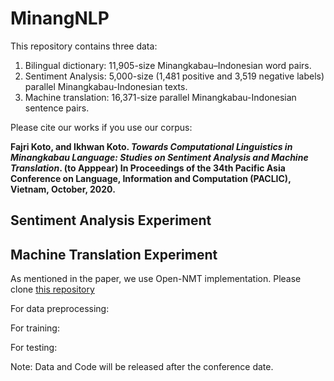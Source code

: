 # MinangNLP

This repository contains three data:
1. Bilingual dictionary: 11,905-size Minangkabau–Indonesian word pairs.
2. Sentiment Analysis: 5,000-size (1,481 positive and 3,519 negative labels) parallel Minangkabau-Indonesian texts.
3. Machine translation: 16,371-size parallel Minangkabau-Indonesian sentence pairs.

Please cite our works if you use our corpus:

 **Fajri Koto, and Ikhwan Koto. _Towards Computational Linguistics in Minangkabau Language: Studies on Sentiment Analysis and Machine Translation_.  (to Apppear) In Proceedings of the 34th Pacific Asia Conference on Language, Information and Computation (PACLIC), Vietnam, October, 2020.**
 
 
## Sentiment Analysis Experiment


## Machine Translation Experiment

As mentioned in the paper, we use Open-NMT implementation. Please clone [this repository](https://github.com/fajri91/OpenNMT-py)

For data preprocessing:

For training:

For testing:
 
Note: Data and Code will be released after the conference date.
